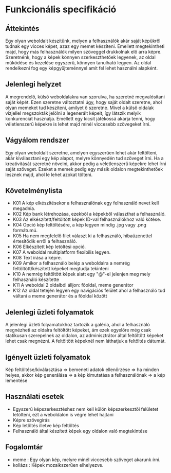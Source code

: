 # Funkcionális specifikáció

## Áttekintés
Egy olyan weboldalt készítünk, melyen a felhasználók akár saját képükről tudnak egy vicces képet, azaz egy memet készíteni. Emellett megtekintheti majd, hogy más felhasználók milyen szöveggel drukkolnak elő arra képre. Szeretnénk, hogy a képek könnyen szerkeszthetőek legyenek, az oldal működése és kezelése egyszerű, könnyen tanulható legyen. Az oldal rendelkezni fog egy képgyűjteménnyel amit fel lehet használni alapként.

## Jelenlegi helyzet

A megrendelő, külső weboldalakra van szorulva, ha szeretné megvalósítani saját képét. Ezen szeretne változtatni úgy, hogy saját oldalt szeretne, ahol olyan memeket tud készíteni, amilyet ő szeretne. Mivel a külső oldalak vízjellel megszokták jelölni a legenerált képeit, így látszik melyik konkurenciát használja. Emellett egy kicsit játékossá akarja tenni, hogy véletlenszerű képekre is lehet majd minél viccesebb szövegeket írni.

## Vágyálom rendszer

Egy olyan weboldalt szeretne, amelyen egyszerűen lehet akár feltölteni, akár kiválasztani egy kép alapot, melyre könnyedén tud szöveget írni. Ha a kreativitását szeretné növelni, akkor pedig a véletlenszerű képekre lehet írni saját szöveget. Ezeket a memek pedig egy másik oldalon megtekinthetőek lesznek majd, ahol le lehet azokat tölteni.
## Követelménylista

- K01 A kép elkészítésekor a felhasználónak egy felhasználó nevet kell megadnia.
- K02 Kép bank létrehozása, ezekből a képekből választhat a felhasználó.
- K03 Az elkészített/feltöltött képek ID-val felhasználókhoz való kötése.
- K04 Opció kép feltöltésére, a kép legyen mindig .jpg vagy .png formátumú.
- K05 Ha nem megfelelő filet választ ki a felhasználó, hibaüzenettel értesítődik erről a felhasználó.
- K06 Elkészített kép letöltési opció.
- K07 A weboldal multiplatform flexibilis legyen.
- K08 Text írása a képre.
- K09 Amikor a felhasználó belép a weboldalra a nemrég feltöltött/készített képeket megtudja tekinteni
- K10 A nemrég feltöltött képek alatt egy "@"-el jelenjen meg mely felhasználó készítette
- K11 A weboldal 2 oldalból álljon: főoldal, meme generátor
- K12 Az oldal tetején legyen egy navigációs felület ahol a felhasználó tud váltani a meme generátor és a főoldal között

## Jelenlegi üzleti folyamatok
A jelenlegi üzleti folyamatokhoz tartozik a galéria, ahol a felhasználó megnézheti az oldalra feltöltött képeket, ám ezek egyelőre még csak statikusan szerepelnek az oldalon, az adminisztrátor által feltöltött képeket lehet csak megnézni.
A feltöltött képeknél nem láthatjuk a feltöltés dátumát.

## Igényelt üzleti folyamatok
Kép feltöltése/kiválasztása => bemeneti adatok ellenőrzése => ha minden helyes, akkor kép generálása => a kép kimutatása a felhasználónak => a kép lementése

## Használati esetek
- Egyszerű képszerkesztéshez nem kell külön képszerkesztői felületet letölteni, ezt a weboldalon is végre lehet hajtani
- Képre szövegírás
- Kép letöltés illetve kép feltöltés
- Felhasználó által készített képek egy oldalon való megtekintése

## Fogalomtár
- meme : Egy olyan kép, melyre minél viccesebb szöveget akarunk írni. 
- kollázs : Képek mozaikszerűen elhelyezve.


